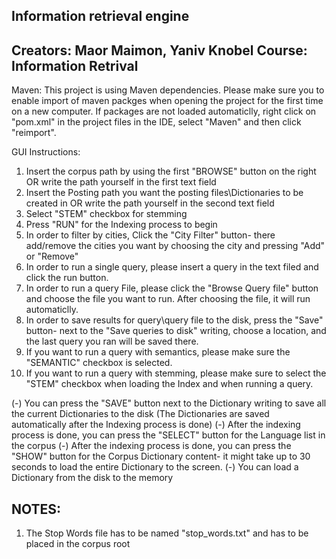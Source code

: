 Information retrieval engine
------------------------------------
Creators: Maor Maimon, Yaniv Knobel
Course: Information Retrival
------------------------------------

Maven:
This project is using Maven dependencies.
Please make sure you to enable import of maven packges when opening the project for the first time on a new computer.
If packages are not loaded automaticlly, right click on "pom.xml" in the project files in the IDE, select "Maven" and then click "reimport".

GUI Instructions:
1. Insert the corpus path by using the first "BROWSE" button on the right OR write the path yourself in the first text field
2. Insert the Posting path you want the posting files\Dictionaries to be created in OR write the path yourself in the second text field
3. Select "STEM" checkbox for stemming
4. Press "RUN" for the Indexing process to begin
5. In order to filter by cities, Click the "City Filter" button- there add/remove the cities you want by choosing the city and pressing "Add" or "Remove"
6. In order to run a single query, please insert a query in the text filed and click the run button. 
7. In order to run a query File, please click the "Browse Query file" button and choose the file you want to run. After choosing the file, it will run automaticlly.
8. In order to save results for query\query file to the disk, press the "Save" button- next to the "Save queries to disk" writing, choose a location, and the last query you ran will be saved there.
8. If you want to run a query with semantics, please make sure the "SEMANTIC" checkbox is selected.
9. If you want to run a query with stemming, please make sure to select the "STEM" checkbox when loading the Index and when running a query.

(-) You can press the "SAVE" button next to the Dictionary writing to save all the current Dictionaries to the disk (The Dictionaries are saved automatically after the Indexing process is done)
(-) After the indexing process is done, you can press the "SELECT" button for the Language list in the corpus
(-) After the indexing process is done, you can press the "SHOW" button for the Corpus Dictionary content- it might take up to 30 seconds to load the entire Dictionary to the screen.
(-) You can load a Dictionary from the disk to the memory

NOTES:
------
1. The Stop Words file has to be named "stop_words.txt" and has to be placed in the corpus root
